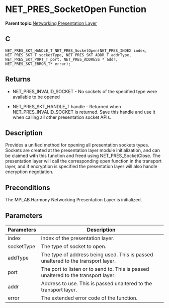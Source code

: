 # NET\_PRES\_SocketOpen Function

**Parent topic:**[Networking Presentation Layer](GUID-75470E5B-2289-4F94-AE85-2BB7DF4C4F07.md)

## C

```
NET_PRES_SKT_HANDLE_T NET_PRES_SocketOpen(NET_PRES_INDEX index, NET_PRES_SKT_T socketType, NET_PRES_SKT_ADDR_T addrType, NET_PRES_SKT_PORT_T port, NET_PRES_ADDRESS * addr, NET_PRES_SKT_ERROR_T* error); 
```

## Returns

-   NET\_PRES\_INVALID\_SOCKET - No sockets of the specified type were available to be opened

-   NET\_PRES\_SKT\_HANDLE\_T handle - Returned when NET\_PRES\_INVALID\_SOCKET is returned. Save this handle and use it when calling all other presentation socket APIs.


## Description

Provides a unified method for opening all presentation sockets types. Sockets are created at the presentation layer module initialization, and can be claimed with this function and freed using NET\_PRES\_SocketClose. The presentation layer will call the corresponding open function in the transport layer, and if encryption is specified the presentation layer will also handle encryption negotiation.

## Preconditions

The MPLAB Harmony Networking Presentation Layer is initialized.

## Parameters

|Parameters|Description|
|----------|-----------|
|index|Index of the presentation layer.|
|socketType|The type of socket to open.|
|addType|The type of address being used. This is passed unaltered to the transport layer.|
|port|The port to listen or to send to. This is passed unaltered to the transport layer.|
|addr|Address to use. This is passed unaltered to the transport layer.|
|error|The extended error code of the function.|

